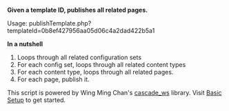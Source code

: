 **Given a template ID, publishes all related pages.**

Usage: publishTemplate.php?templateId=0b8ef427956aa05d06c4a2dad422b5a1

**In a nutshell**

1. Loops through all related configuration sets
2. For each config set, loops through all related content types
3. For each content type, loops through all related pages.
4. For each page, publish it.

This script is powered by Wing Ming Chan's [cascade_ws](http://www.upstate.edu/cascade-admin/projects/web-services/index.php) library. Visit [Basic Setup](http://upstate.edu/cascade-admin/projects/web-services/introduction/basic-setup.php) to get started.
